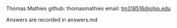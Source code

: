 Thomas Mathies
github: thomasmathies
email: tm318516@ohio.edu

Answers are recorded in answers.md




